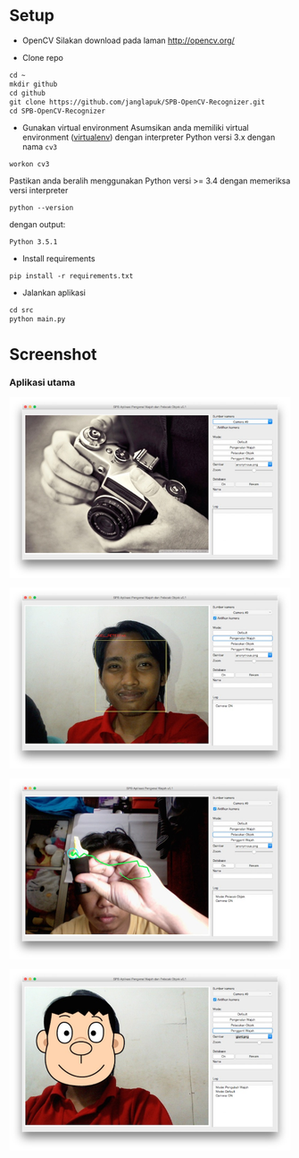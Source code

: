 # Setup

* OpenCV
   Silakan download pada laman http://opencv.org/

* Clone repo
```
cd ~
mkdir github
cd github
git clone https://github.com/janglapuk/SPB-OpenCV-Recognizer.git
cd SPB-OpenCV-Recognizer
```
   
* Gunakan virtual environment
   Asumsikan anda memiliki virtual environment ([virtualenv](http://docs.python-guide.org/en/latest/dev/virtualenvs/)) dengan interpreter Python versi 3.x dengan nama `cv3`
```
workon cv3
```
   Pastikan anda beralih menggunakan Python versi >= 3.4 dengan memeriksa versi interpreter
```
python --version
```
   dengan output:
```
Python 3.5.1
```

* Install requirements
```
pip install -r requirements.txt
```

* Jalankan aplikasi
```
cd src
python main.py
```

# Screenshot
### Aplikasi utama
![MAIN APP](img/mainapp.jpg)

![FACE RECOGNIZER](img/fr.jpg)

![OBJECT TRACKER](img/ot.jpg)

![FACE CHANGER](img/fc.jpg)
